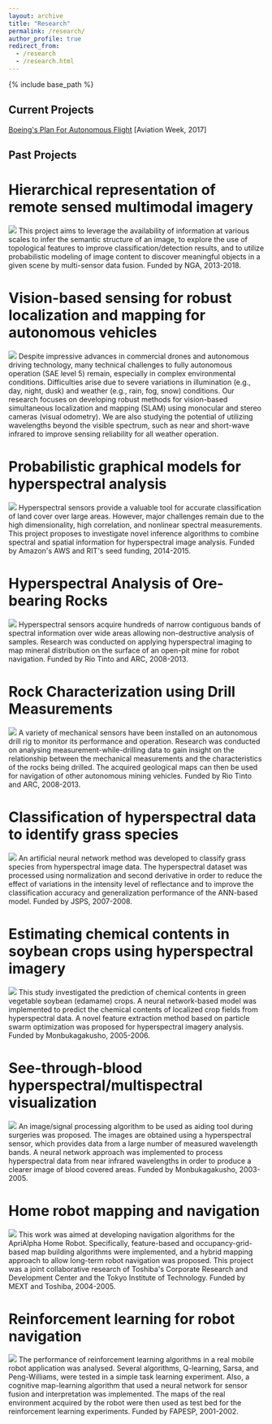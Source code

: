 ```yaml
---
layout: archive
title: "Research"
permalink: /research/
author_profile: true
redirect_from:
  - /research
  - /research.html
---
```


{% include base_path %}

## Current Projects

[Boeing's Plan For Autonomous Flight](https://goo.gl/nLNSmZ) [Aviation Week, 2017]

## Past Projects

Hierarchical representation of remote sensed multimodal imagery
======
<img src='/images/cproject02.png'>
This project aims to leverage the availability of information at various scales to infer the semantic structure of an image, to explore the use of topological features to improve classification/detection results, and to utilize probabilistic modeling of image content to discover meaningful objects in a given scene by multi-sensor data fusion. Funded by NGA, 2013-2018.

Vision-based sensing for robust localization and mapping for autonomous vehicles
======
<img src='/images/cproject03.jpg'>
Despite impressive advances in commercial drones and autonomous driving technology, many technical challenges to fully autonomous operation (SAE level 5) remain, especially in complex environmental conditions. Difficulties arise due to severe variations in illumination (e.g., day, night, dusk) and weather (e.g., rain, fog, snow) conditions. Our research focuses on developing robust methods for vision-based simultaneous localization and mapping (SLAM) using monocular and stereo cameras (visual odometry). We are also studying the potential of utilizing wavelengths beyond the visible spectrum, such as near and short-wave infrared to improve sensing reliability for all weather operation.

Probabilistic graphical models for hyperspectral analysis
======
<img src='/images/cproject01.jpg'>
Hyperspectral sensors provide a valuable tool for accurate classification of land cover over large areas. However, major challenges remain due to the high dimensionality, high correlation, and nonlinear spectral measurements. This project proposes to investigate novel inference algorithms to combine spectral and spatial information for hyperspectral image analysis. Funded by Amazon's AWS  and RIT's seed funding, 2014-2015.

Hyperspectral Analysis of Ore-bearing Rocks
======
<img src='/images/project_hs.jpg'>
Hyperspectral sensors acquire hundreds of narrow contiguous bands of spectral information over wide areas allowing non-destructive analysis of samples. Research was conducted on applying hyperspectral imaging to map mineral distribution on the surface of an open-pit mine for robot navigation. Funded by Rio Tinto and ARC, 2008-2013.

Rock Characterization using Drill Measurements
======
<img src='/images/project_drill.jpg'>
A variety of mechanical sensors have been installed on an autonomous drill rig to monitor its performance and operation. Research was conducted on analysing measurement-while-drilling data to gain insight on the relationship between the mechanical measurements and the characteristics of the rocks being drilled. The acquired geological maps can then be used for navigation of other autonomous mining vehicles. Funded by Rio Tinto and ARC, 2008-2013.

Classification of hyperspectral data to identify grass species
======
<img src='/images/pproject05.jpg'>
An  artificial neural network method was developed to classify grass species from  hyperspectral image data. The hyperspectral dataset was processed using  normalization and second derivative in order to reduce the effect of variations  in the intensity level of reflectance and to improve the classification  accuracy and generalization performance of the ANN-based model. Funded by JSPS, 2007-2008.

Estimating chemical contents in soybean crops using hyperspectral imagery
======
<img src='/images/pproject04.jpg'>
This study investigated the prediction of chemical contents in green vegetable soybean (edamame) crops. A neural network-based model was implemented to predict the chemical contents of localized crop fields from   hyperspectral data. A novel feature extraction method based on particle swarm optimization was proposed for hyperspectral imagery analysis. Funded by Monbukagakusho, 2005-2006.

See-through-blood  hyperspectral/multispectral visualization
======
<img src='/images/pproject03.jpg'>
An image/signal processing algorithm to be used as aiding   tool during  surgeries was proposed. The images are obtained using a hyperspectral   sensor, which provides data from a large number of measured wavelength bands. A   neural network approach was implemented to process hyperspectral data from near infrared wavelengths in order to produce a clearer image of blood covered areas. Funded by Monbukagakusho, 2003-2005.

Home robot mapping and navigation
======
<img src='/images/pproject02.jpg'>
This work was aimed at developing navigation algorithms for the ApriAlpha Home Robot. Specifically, feature-based and occupancy-grid-based map building algorithms were implemented, and a hybrid mapping approach to allow long-term robot navigation was proposed. This project was a joint collaborative research of Toshiba's Corporate Research and Development Center and the Tokyo Institute of Technology. Funded by MEXT and Toshiba, 2004-2005.

Reinforcement learning for robot navigation
======
<img src='/images/pproject01.jpg'>
The performance of reinforcement learning algorithms in a real mobile robot application was analysed. Several algorithms, Q-learning, Sarsa, and Peng-Williams, were tested in a simple task learning experiment. Also, a cognitive map-learning algorithm that used a neural network for sensor fusion and interpretation was implemented. The maps of the real environment acquired by the robot were then used as test bed for the reinforcement learning experiments. Funded by FAPESP, 2001-2002.